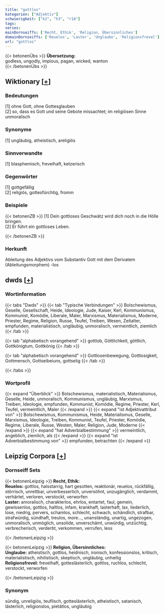 ```yaml
---
title: "gottlos"
kategorien: ["Adjektiv"]
schwierigkeit: ["k2", "h3", "r18"]
tags:
series:
mainDornseiffs: ['Recht, Ethik', 'Religion, Übersinnliches']
domainDornseiffs: ['Reuelos', 'Laster', 'Unglaube', 'Religionsfrevel']
url: "gottlos"
---
```


{{< betonenÜbs >}}
**Übersetzung:**  
godless, ungodly, impious, pagan, wicked, wanton  
{{< /betonenÜbs >}}

## Wiktionary [[+](https://de.wiktionary.org/wiki/gottlos)]

### Bedeutungen
[1] ohne Gott, ohne Gottesglauben  
[2] so, dass es Gott und seine Gebote missachtet; im religiösen Sinne unmoralisch  

### Synonyme
[1] ungläubig, atheistisch, areligiös  

### Sinnverwandte
[1] blasphemisch, frevelhaft, ketzerisch  

### Gegenwörter
[1] gottgefällig  
[2] religiös, gottesfürchtig, fromm  

### Beispiele
{{< betonenZB >}}
[1] Dein gottloses Geschwätz wird dich noch in die Hölle bringen.  
[2] Er führt ein gottloses Leben.  

{{< /betonenZB >}}
### Herkunft
Ableitung des Adjektivs vom Substantiv Gott mit dem Derivatem (Ableitungsmorphem) -los  



## dwds [[+](https://www.dwds.de/wb/gottlos)]

### Wortinformation
{{< tabs "Dwds" >}}
{{< tab "Typische Verbindungen" >}}
Bolschewismus, Geselle, Gesellschaft, Heide, Ideologie, Jude, Kaiser, Kerl, Kommunismus, Kommunist, Komödie, Liberale, Maler, Marxismus, Materialismus, Moderne, Priester, Regime, Religion, Russe, Teufel, Treiben, Wesen, Zeitalter, empfunden, materialistisch, ungläubig, unmoralisch, vermeintlich, ziemlich
{{< /tab >}}

{{< tab "alphabetisch vorangehend" >}}
gottlob, Göttlichkeit, göttlich, Gottkönigtum, Gottkönig
{{< /tab >}}

{{< tab "alphabetisch vorangehend" >}}
Gottlosenbewegung, Gottlosigkeit, Gottmensch, Gottseibeiuns, gottselig
{{< /tab >}}

{{< /tabs >}}

### Wortprofil
{{< expand "Überblick" >}} Bolschewismus, materialistisch, Materialismus, Geselle, Heide, unmoralisch, Kommunismus, ungläubig, Marxismus, Treiben, Ideologie, empfunden, Kommunist, Komödie, Regime, Priester, Kerl, Teufel, vermeintlich, Maler {{< /expand >}}
{{< expand "ist Adjektivattribut von" >}} Bolschewismus, Kommunismus, Heide, Materialismus, Geselle, Marxismus, Ideologie, Treiben, Kommunist, Teufel, Priester, Komödie, Regime, Liberale, Russe, Westen, Maler, Religion, Jude, Moderne {{< /expand >}}
{{< expand "hat Adverbialbestimmung" >}} vermeintlich, angeblich, ziemlich, als {{< /expand >}}
{{< expand "ist Adverbialbestimmung von" >}} empfunden, betrachten {{< /expand >}}

## Leipzig Corpora [[+](https://corpora.uni-leipzig.de/en/res?word=gottlos&corpusId=deu_newscrawl-public_2018)]

### Dornseiff Sets
{{< betonenLeipzig >}}
**Recht, Ethik:**  
**Reuelos:** gottlos, halsstarrig, hart gesotten, reaktionär, reuelos, rückfällig, störrisch, unrettbar, unverbesserlich, unversöhnt, unzugänglich, verdammt, verhärtet, verloren, verstockt, verworfen  
**Laster:** amoralisch, charakterlos, ehrlos, entartet, faul, gemein, gewissenlos, gottlos, haltlos, infam, krankhaft, lasterhaft, lax, liederlich, lose, niedrig, pervers, schamlos, schlecht, schwach, schändlich, strafbar, strafwürdig, sündhaft, treulos, more..., unanständig, unartig, ungezogen, unmoralisch, unmöglich, unsolide, unverschämt, unwürdig, unzüchtig, verbrecherisch, verderbt, verkommen, verrufen, less  

{{< /betonenLeipzig >}}


{{< betonenLeipzig >}}
**Religion, Übersinnliches:**  
**Unglaube:** atheistisch, gottlos, heidnisch, ironisch, konfessionslos, kritisch, materialistisch, nihilistisch, skeptisch, ungläubig, unheilig  
**Religionsfrevel:** frevelhaft, gotteslästerlich, gottlos, ruchlos, schlecht, verstockt, verworfen  

{{< /betonenLeipzig >}}

### Synonym
sündig, unreligiös, teuflisch, gotteslästerlich, atheistisch, satanisch, lästerlich, religionslos, pietätlos, ungläubig

